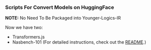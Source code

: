 ### Scripts For Convert Models on HuggingFace

**NOTE:** No Need To Be Packaged into Younger-Logics-IR

Now we have two:
* Transformers.js
* Nasbench-101 (For detailed instructions, check out the [README](./nasbench_keras/README.md).)
